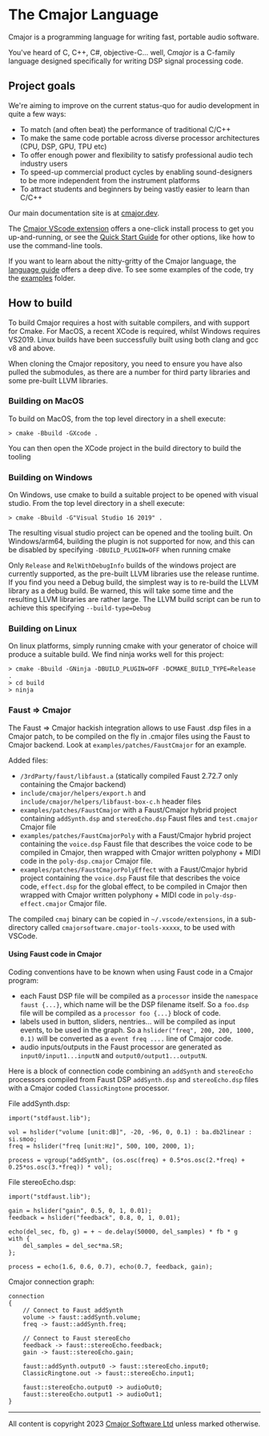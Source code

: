 # The Cmajor Language

Cmajor is a programming language for writing fast, portable audio software.

You've heard of C, C++, C#, objective-C... well, C*major* is a C-family language designed specifically for writing DSP signal processing code.

## Project goals

We're aiming to improve on the current status-quo for audio development in quite a few ways:

- To match (and often beat) the performance of traditional C/C++
- To make the same code portable across diverse processor architectures (CPU, DSP, GPU, TPU etc)
- To offer enough power and flexibility to satisfy professional audio tech industry users
- To speed-up commercial product cycles by enabling sound-designers to be more independent from the instrument platforms
- To attract students and beginners by being vastly easier to learn than C/C++

Our main documentation site is at [cmajor.dev](https://cmajor.dev).

The [Cmajor VScode extension](https://marketplace.visualstudio.com/items?itemName=CmajorSoftware.cmajor-tools) offers a one-click install process to get you up-and-running, or see the [Quick Start Guide](https://cmajor.dev/docs/GettingStarted) for other options, like how to use the command-line tools.

If you want to learn about the nitty-gritty of the Cmajor language, the [language guide](https://cmajor.dev/docs/LanguageReference) offers a deep dive. To see some examples of the code, try the [examples](./examples/patches) folder.

## How to build

To build Cmajor requires a host with suitable compilers, and with support for Cmake. For MacOS, a recent XCode is required, whilst Windows requires VS2019. Linux builds have been successfully built using both clang and gcc v8 and above.

When cloning the Cmajor repository, you need to ensure you have also pulled the submodules, as there are a number for third party libraries and some pre-built LLVM libraries.

### Building on MacOS

To build on MacOS, from the top level directory in a shell execute:

```
> cmake -Bbuild -GXcode .
```

You can then open the XCode project in the build directory to build the tooling

### Building on Windows

On Windows, use cmake to build a suitable project to be opened with visual studio. From the top level directory in a shell execute:

```
> cmake -Bbuild -G"Visual Studio 16 2019" .
```

The resulting visual studio project can be opened and the tooling built. On Windows/arm64, building the plugin is not supported for now, and this can be disabled by specifying `-DBUILD_PLUGIN=OFF` when running cmake

Only `Release` and `RelWithDebugInfo` builds of the windows project are currently supported, as the pre-built LLVM libraries use the release runtime. If you find you need a Debug build, the simplest way is to re-build the LLVM library as a debug build. Be warned, this will take some time and the resulting LLVM libraries are rather large. The LLVM build script can be run to achieve this specifying `--build-type=Debug`

### Building on Linux

On linux platforms, simply running cmake with your generator of choice will produce a suitable build. We find ninja works well for this project:

```
> cmake -Bbuild -GNinja -DBUILD_PLUGIN=OFF -DCMAKE_BUILD_TYPE=Release .
> cd build
> ninja
```

### Faust => Cmajor

The Faust => Cmajor hackish integration allows to use Faust .dsp files in a Cmajor patch, to be compiled on the fly in .cmajor files using the Faust to Cmajor backend. Look at `examples/patches/FaustCmajor` for an example.

Added files:

- `/3rdParty/faust/libfaust.a` (statically compiled Faust 2.72.7 only containing the Cmajor backend)
- `include/cmajor/helpers/export.h` and `include/cmajor/helpers/libfaust-box-c.h` header files
- `examples/patches/FaustCmajor` with a Faust/Cmajor hybrid project containing `addSynth.dsp` and `stereoEcho.dsp` Faust files and `test.cmajor` Cmajor file
- `examples/patches/FaustCmajorPoly` with a Faust/Cmajor hybrid project containing the `voice.dsp` Faust file that describes the voice code to be compiled in Cmajor, then wrapped with Cmajor written polyphony + MIDI code in the `poly-dsp.cmajor` Cmajor file.
- `examples/patches/FaustCmajorPolyEffect` with a Faust/Cmajor hybrid project containing the `voice.dsp` Faust file that describes the voice code, `effect.dsp` for the global effect, to be compiled in Cmajor then wrapped with Cmajor written polyphony + MIDI code in `poly-dsp-effect.cmajor` Cmajor file.

The compiled `cmaj` binary can be copied in `~/.vscode/extensions`, in a sub-directory called `cmajorsoftware.cmajor-tools-xxxxx`, to be used with VSCode.

#### Using Faust code in Cmajor

Coding conventions have to be known when using Faust code in a Cmajor program:

- each Faust DSP file will be compiled as a `processor` inside the `namespace faust {...}`, which name will be the DSP filename itself. So a `foo.dsp` file will be compiled as a `processor foo {...}` block of code.
- labels used in button, sliders, nentries... will be compiled as input events, to be used in the graph. So a `hslider("freq", 200, 200, 1000, 0.1)` will be converted as a `event freq ....` line of Cmajor code. 
- audio inputs/outputs in the Faust processor are generated as `input0/input1...inputN` and `output0/output1...outputN`.

Here is a block of connection code combining an `addSynth` and `stereoEcho` processors compiled from Faust DSP `addSynth.dsp` and `stereoEcho.dsp` files with a Cmajor coded `ClassicRingtone` processor.

File addSynth.dsp:

```
import("stdfaust.lib");

vol = hslider("volume [unit:dB]", -20, -96, 0, 0.1) : ba.db2linear : si.smoo;
freq = hslider("freq [unit:Hz]", 500, 100, 2000, 1);

process = vgroup("addSynth", (os.osc(freq) + 0.5*os.osc(2.*freq) + 0.25*os.osc(3.*freq)) * vol);
```

File stereoEcho.dsp:

```
import("stdfaust.lib");
    
gain = hslider("gain", 0.5, 0, 1, 0.01);
feedback = hslider("feedback", 0.8, 0, 1, 0.01);
 
echo(del_sec, fb, g) = + ~ de.delay(50000, del_samples) * fb * g
with {
    del_samples = del_sec*ma.SR;
};

process = echo(1.6, 0.6, 0.7), echo(0.7, feedback, gain);
```

Cmajor connection graph:

```
connection 
{
    // Connect to Faust addSynth
    volume -> faust::addSynth.volume;
    freq -> faust::addSynth.freq;

    // Connect to Faust stereoEcho
    feedback -> faust::stereoEcho.feedback;
    gain -> faust::stereoEcho.gain;

    faust::addSynth.output0 -> faust::stereoEcho.input0;
    ClassicRingtone.out -> faust::stereoEcho.input1;

    faust::stereoEcho.output0 -> audioOut0;
    faust::stereoEcho.output1 -> audioOut1;
}
```
----

All content is copyright 2023 [Cmajor Software Ltd](https://cmajor.dev) unless marked otherwise.
